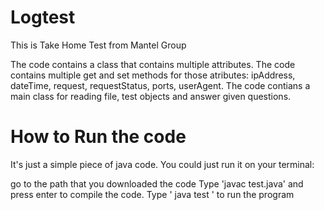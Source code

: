 # Logtest

This is Take Home Test from Mantel Group

The code contains a class that contains multiple attributes.
The code contains multiple get and set methods for those atributes: ipAddress, dateTime, request, requestStatus, ports, userAgent.
The code contians a main class for reading file, test objects and answer given questions.


# How to Run the code
It's just a simple piece of java code. You could just run it on your terminal:

go to the path that you downloaded the code
Type 'javac test.java' and press enter to compile the code.
Type ' java test ' to run the program
